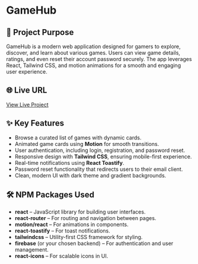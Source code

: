 
# GameHub

## 🚀 Project Purpose

GameHub is a modern web application designed for gamers to explore, discover, and learn about various games. Users can view game details, ratings, and even reset their account password securely. The app leverages React, Tailwind CSS, and motion animations for a smooth and engaging user experience.

## 🌐 Live URL

[View Live Project](https://gamehub-gamer.web.app/)

## ✨ Key Features

- Browse a curated list of games with dynamic cards.
- Animated game cards using **Motion** for smooth transitions.
- User authentication, including login, registration, and password reset.
- Responsive design with **Tailwind CSS**, ensuring mobile-first experience.
- Real-time notifications using **React Toastify**.
- Password reset functionality that redirects users to their email client.
- Clean, modern UI with dark theme and gradient backgrounds.

## 🛠️ NPM Packages Used

- **react** – JavaScript library for building user interfaces.
- **react-router** – For routing and navigation between pages.
- **motion/react** – For animations in components.
- **react-toastify** – For toast notifications.
- **tailwindcss** – Utility-first CSS framework for styling.
- **firebase** (or your chosen backend) – For authentication and user management.
- **react-icons** – For scalable icons in UI.
